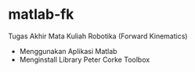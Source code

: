 # matlab-fk
Tugas Akhir Mata Kuliah Robotika (Forward Kinematics)

- Menggunakan Aplikasi Matlab
- Menginstall Library Peter Corke Toolbox
